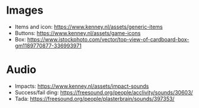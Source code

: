 # Images

- Items and icon: https://www.kenney.nl/assets/generic-items
- Buttons: https://www.kenney.nl/assets/game-icons
- Box: https://www.istockphoto.com/vector/top-view-of-cardboard-box-gm1189770877-336993971

# Audio

- Impacts: https://www.kenney.nl/assets/impact-sounds
- Success/fail ding: https://freesound.org/people/acclivity/sounds/30603/
- Tada: https://freesound.org/people/plasterbrain/sounds/397353/
